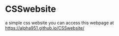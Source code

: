 # CSSwebsite
a simple css website
you can access this webpage at   https://alpha951.github.io/CSSwebsite/

